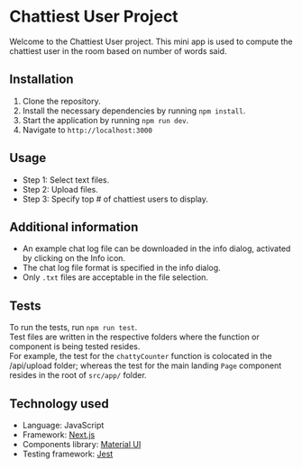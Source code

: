 # Chattiest User Project

Welcome to the Chattiest User project. This mini app is used to compute the chattiest user in the room based on number of words said.

## Installation

1. Clone the repository.
2. Install the necessary dependencies by running `npm install`.
3. Start the application by running `npm run dev`.
4. Navigate to `http://localhost:3000`

## Usage

- Step 1: Select text files.
- Step 2: Upload files.
- Step 3: Specify top # of chattiest users to display.

## Additional information

- An example chat log file can be downloaded in the info dialog, activated by clicking on the Info icon.
- The chat log file format is specified in the info dialog.
- Only `.txt` files are acceptable in the file selection.

## Tests

To run the tests, run `npm run test`.  
Test files are written in the respective folders where the function or component is being tested resides.  
For example, the test for the `chattyCounter` function is colocated in the /api/upload folder; whereas the test for the main landing `Page` component resides in the root of `src/app/` folder.

## Technology used

- Language: JavaScript
- Framework: [Next.js](https://nextjs.org/)
- Components library: [Material UI](https://mui.com/)
- Testing framework: [Jest](https://jestjs.io/)
